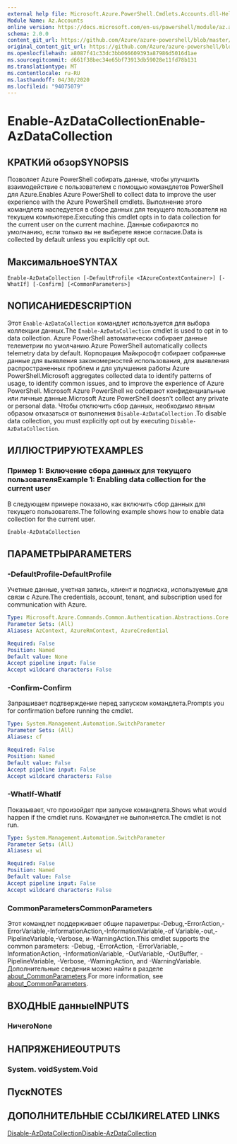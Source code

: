 ```yaml
---
external help file: Microsoft.Azure.PowerShell.Cmdlets.Accounts.dll-Help.xml
Module Name: Az.Accounts
online version: https://docs.microsoft.com/en-us/powershell/module/az.accounts/enable-azdatacollection
schema: 2.0.0
content_git_url: https://github.com/Azure/azure-powershell/blob/master/src/Accounts/Accounts/help/Enable-AzDataCollection.md
original_content_git_url: https://github.com/Azure/azure-powershell/blob/master/src/Accounts/Accounts/help/Enable-AzDataCollection.md
ms.openlocfilehash: a8087f41c33dc3bb066609393a87986d5016d1ae
ms.sourcegitcommit: d661f38bec34e65bf73913db59028e11fd78b131
ms.translationtype: MT
ms.contentlocale: ru-RU
ms.lasthandoff: 04/30/2020
ms.locfileid: "94075079"
---
```

# <span data-ttu-id="6f6be-101">Enable-AzDataCollection</span><span class="sxs-lookup"><span data-stu-id="6f6be-101">Enable-AzDataCollection</span></span>

## <span data-ttu-id="6f6be-102">КРАТКИй обзор</span><span class="sxs-lookup"><span data-stu-id="6f6be-102">SYNOPSIS</span></span>
<span data-ttu-id="6f6be-103">Позволяет Azure PowerShell собирать данные, чтобы улучшить взаимодействие с пользователем с помощью командлетов PowerShell для Azure.</span><span class="sxs-lookup"><span data-stu-id="6f6be-103">Enables Azure PowerShell to collect data to improve the user experience with the Azure PowerShell cmdlets.</span></span> <span data-ttu-id="6f6be-104">Выполнение этого командлета наследуется в сборе данных для текущего пользователя на текущем компьютере.</span><span class="sxs-lookup"><span data-stu-id="6f6be-104">Executing this cmdlet opts in to data collection for the current user on the current machine.</span></span> <span data-ttu-id="6f6be-105">Данные собираются по умолчанию, если только вы не выберете явное согласие.</span><span class="sxs-lookup"><span data-stu-id="6f6be-105">Data is collected by default unless you explicitly opt out.</span></span>

## <span data-ttu-id="6f6be-106">Максимальное</span><span class="sxs-lookup"><span data-stu-id="6f6be-106">SYNTAX</span></span>

```
Enable-AzDataCollection [-DefaultProfile <IAzureContextContainer>] [-WhatIf] [-Confirm] [<CommonParameters>]
```

## <span data-ttu-id="6f6be-107">NОПИСАНИЕ</span><span class="sxs-lookup"><span data-stu-id="6f6be-107">DESCRIPTION</span></span>

<span data-ttu-id="6f6be-108">Этот `Enable-AzDataCollection` командлет используется для выбора коллекции данных.</span><span class="sxs-lookup"><span data-stu-id="6f6be-108">The `Enable-AzDataCollection` cmdlet is used to opt in to data collection.</span></span> <span data-ttu-id="6f6be-109">Azure PowerShell автоматически собирает данные телеметрии по умолчанию.</span><span class="sxs-lookup"><span data-stu-id="6f6be-109">Azure PowerShell automatically collects telemetry data by default.</span></span> <span data-ttu-id="6f6be-110">Корпорация Майкрософт собирает собранные данные для выявления закономерностей использования, для выявления распространенных проблем и для улучшения работы Azure PowerShell.</span><span class="sxs-lookup"><span data-stu-id="6f6be-110">Microsoft aggregates collected data to identify patterns of usage, to identify common issues, and to improve the experience of Azure PowerShell.</span></span>
<span data-ttu-id="6f6be-111">Microsoft Azure PowerShell не собирают конфиденциальные или личные данные.</span><span class="sxs-lookup"><span data-stu-id="6f6be-111">Microsoft Azure PowerShell doesn't collect any private or personal data.</span></span> <span data-ttu-id="6f6be-112">Чтобы отключить сбор данных, необходимо явным образом отказаться от выполнения `Disable-AzDataCollection` .</span><span class="sxs-lookup"><span data-stu-id="6f6be-112">To disable data collection, you must explicitly opt out by executing `Disable-AzDataCollection`.</span></span>

## <span data-ttu-id="6f6be-113">ИЛЛЮСТРИРУЮТ</span><span class="sxs-lookup"><span data-stu-id="6f6be-113">EXAMPLES</span></span>

### <span data-ttu-id="6f6be-114">Пример 1: Включение сбора данных для текущего пользователя</span><span class="sxs-lookup"><span data-stu-id="6f6be-114">Example 1: Enabling data collection for the current user</span></span>

<span data-ttu-id="6f6be-115">В следующем примере показано, как включить сбор данных для текущего пользователя.</span><span class="sxs-lookup"><span data-stu-id="6f6be-115">The following example shows how to enable data collection for the current user.</span></span>

```powershell
Enable-AzDataCollection
```

## <span data-ttu-id="6f6be-116">ПАРАМЕТРЫ</span><span class="sxs-lookup"><span data-stu-id="6f6be-116">PARAMETERS</span></span>

### <span data-ttu-id="6f6be-117">-DefaultProfile</span><span class="sxs-lookup"><span data-stu-id="6f6be-117">-DefaultProfile</span></span>

<span data-ttu-id="6f6be-118">Учетные данные, учетная запись, клиент и подписка, используемые для связи с Azure.</span><span class="sxs-lookup"><span data-stu-id="6f6be-118">The credentials, account, tenant, and subscription used for communication with Azure.</span></span>

```yaml
Type: Microsoft.Azure.Commands.Common.Authentication.Abstractions.Core.IAzureContextContainer
Parameter Sets: (All)
Aliases: AzContext, AzureRmContext, AzureCredential

Required: False
Position: Named
Default value: None
Accept pipeline input: False
Accept wildcard characters: False
```

### <span data-ttu-id="6f6be-119">-Confirm</span><span class="sxs-lookup"><span data-stu-id="6f6be-119">-Confirm</span></span>

<span data-ttu-id="6f6be-120">Запрашивает подтверждение перед запуском командлета.</span><span class="sxs-lookup"><span data-stu-id="6f6be-120">Prompts you for confirmation before running the cmdlet.</span></span>

```yaml
Type: System.Management.Automation.SwitchParameter
Parameter Sets: (All)
Aliases: cf

Required: False
Position: Named
Default value: False
Accept pipeline input: False
Accept wildcard characters: False
```

### <span data-ttu-id="6f6be-121">-WhatIf</span><span class="sxs-lookup"><span data-stu-id="6f6be-121">-WhatIf</span></span>

<span data-ttu-id="6f6be-122">Показывает, что произойдет при запуске командлета.</span><span class="sxs-lookup"><span data-stu-id="6f6be-122">Shows what would happen if the cmdlet runs.</span></span> <span data-ttu-id="6f6be-123">Командлет не выполняется.</span><span class="sxs-lookup"><span data-stu-id="6f6be-123">The cmdlet is not run.</span></span>

```yaml
Type: System.Management.Automation.SwitchParameter
Parameter Sets: (All)
Aliases: wi

Required: False
Position: Named
Default value: False
Accept pipeline input: False
Accept wildcard characters: False
```

### <span data-ttu-id="6f6be-124">CommonParameters</span><span class="sxs-lookup"><span data-stu-id="6f6be-124">CommonParameters</span></span>

<span data-ttu-id="6f6be-125">Этот командлет поддерживает общие параметры:-Debug,-ErrorAction,-ErrorVariable,-InformationAction,-InformationVariable,-of Variable,-out,-PipelineVariable,-Verbose, и-WarningAction.</span><span class="sxs-lookup"><span data-stu-id="6f6be-125">This cmdlet supports the common parameters: -Debug, -ErrorAction, -ErrorVariable, -InformationAction, -InformationVariable, -OutVariable, -OutBuffer, -PipelineVariable, -Verbose, -WarningAction, and -WarningVariable.</span></span> <span data-ttu-id="6f6be-126">Дополнительные сведения можно найти в разделе [about_CommonParameters](/powershell/module/microsoft.powershell.core/about/about_commonparameters).</span><span class="sxs-lookup"><span data-stu-id="6f6be-126">For more information, see [about_CommonParameters](/powershell/module/microsoft.powershell.core/about/about_commonparameters).</span></span>

## <span data-ttu-id="6f6be-127">ВХОДНЫЕ данные</span><span class="sxs-lookup"><span data-stu-id="6f6be-127">INPUTS</span></span>

### <span data-ttu-id="6f6be-128">Ничего</span><span class="sxs-lookup"><span data-stu-id="6f6be-128">None</span></span>

## <span data-ttu-id="6f6be-129">НАПРЯЖЕНИЕ</span><span class="sxs-lookup"><span data-stu-id="6f6be-129">OUTPUTS</span></span>

### <span data-ttu-id="6f6be-130">System. void</span><span class="sxs-lookup"><span data-stu-id="6f6be-130">System.Void</span></span>

## <span data-ttu-id="6f6be-131">Пуск</span><span class="sxs-lookup"><span data-stu-id="6f6be-131">NOTES</span></span>

## <span data-ttu-id="6f6be-132">ДОПОЛНИТЕЛЬНЫЕ ССЫЛКИ</span><span class="sxs-lookup"><span data-stu-id="6f6be-132">RELATED LINKS</span></span>

[<span data-ttu-id="6f6be-133">Disable-AzDataCollection</span><span class="sxs-lookup"><span data-stu-id="6f6be-133">Disable-AzDataCollection</span></span>](./Disable-AzDataCollection.md)
